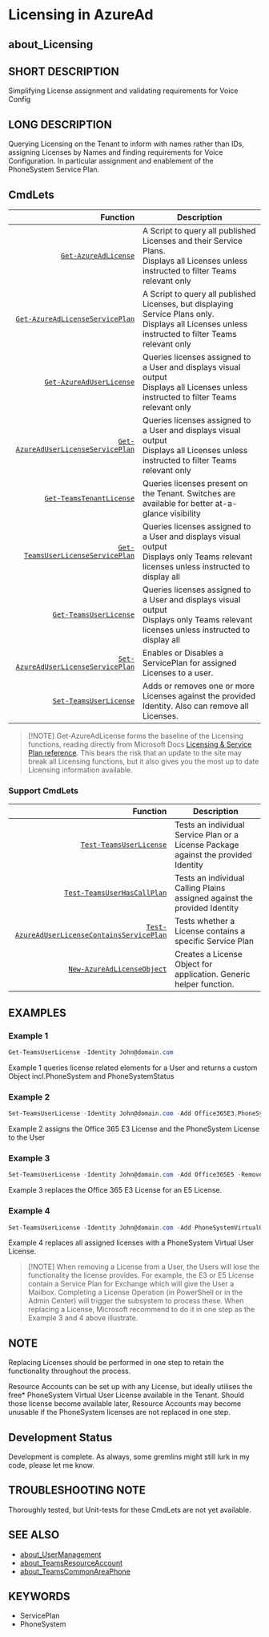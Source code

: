 ﻿# Licensing in AzureAd

## about_Licensing

## SHORT DESCRIPTION

Simplifying License assignment and validating requirements for Voice Config

## LONG DESCRIPTION

Querying Licensing on the Tenant to inform with names rather than IDs, assigning Licenses by Names and finding requirements for Voice Configuration.
In particular assignment and enablement of the PhoneSystem Service Plan.

## CmdLets

| Function                                                                  | Description                                                                                                    |
| -------------------------------------------------------------------------: | -------------------------------------------------------------------------------------------------------------- |
| [`Get-AzureAdLicense`](Get-AzureAdLicense.md)                       | A Script to query all published Licenses and their Service Plans.<br />Displays all Licenses unless instructed to filter Teams relevant only |
| [`Get-AzureAdLicenseServicePlan`](Get-AzureAdLicenseServicePlan.md) | A Script to query all published Licenses, but displaying Service Plans only.<br />Displays all Licenses unless instructed to filter Teams relevant only             |
| [`Get-AzureAdUserLicense`](Get-AzureAdUserLicense.md)                   | Queries licenses assigned to a User and displays visual output<br />Displays all Licenses unless instructed to filter Teams relevant only                                                 |
| [`Get-AzureAdUserLicenseServicePlan`](Get-AzureAdUserLicenseServicePlan.md) | Queries licenses assigned to a User and displays visual output<br />Displays all Licenses unless instructed to filter Teams relevant only                                                 |
| [`Get-TeamsTenantLicense`](Get-TeamsTenantLicense.md)               | Queries licenses present on the Tenant. Switches are available for better at-a-glance visibility               |
| [`Get-TeamsUserLicenseServicePlan`](Get-TeamsUserLicenseServicePlan.md)                   | Queries licenses assigned to a User and displays visual output<br />Displays only Teams relevant licenses unless instructed to display all                                                 |
| [`Get-TeamsUserLicense`](Get-TeamsUserLicense.md)                   | Queries licenses assigned to a User and displays visual output<br />Displays only Teams relevant licenses unless instructed to display all                                                 |
| [`Set-AzureAdUserLicenseServicePlan`](Set-AzureAdUserLicenseServicePlan.md)                   | Enables or Disables a ServicePlan for assigned Licenses to a user.              |
| [`Set-TeamsUserLicense`](Set-TeamsUserLicense.md)                   | Adds or removes one or more Licenses against the provided Identity. Also can remove all Licenses.              |

> [!NOTE] Get-AzureAdLicense forms the baseline of the Licensing functions, reading directly from Microsoft Docs [Licensing & Service Plan reference](https://docs.microsoft.com/en-us/azure/active-directory/enterprise-users/licensing-service-plan-reference). This bears the risk that an update to the site may break all Licensing functions, but it also gives you the most up to date Licensing information available.

### Support CmdLets

| Function                                                          | Description                                                                         |
| -----------------------------------------------------------------: | ----------------------------------------------------------------------------------- |
| [`Test-TeamsUserLicense`](Test-TeamsUserLicense.md)         | Tests an individual Service Plan or a License Package against the provided Identity |
| [`Test-TeamsUserHasCallPlan`](Test-TeamsUserHasCallPlan.md) | Tests an individual Calling Plains assigned against the provided Identity           |
| [`Test-AzureAdUserLicenseContainsServicePlan`](Test-AzureAdUserLicenseContainsServicePlan.md) | Tests whether a License contains a specific Service Plan           |
| [`New-AzureAdLicenseObject`](New-AzureAdLicenseObject.md)   | Creates a License Object for application. Generic helper function.                  |

## EXAMPLES

### Example 1

````powershell
Get-TeamsUserLicense -Identity John@domain.com
````

Example 1 queries license related elements for a User and returns a custom Object incl.PhoneSystem and PhoneSystemStatus

### Example 2

````powershell
Set-TeamsUserLicense -Identity John@domain.com -Add Office365E3,PhoneSystem
````

Example 2 assigns the Office 365 E3 License and the PhoneSystem License to the User

### Example 3

````powershell
Set-TeamsUserLicense -Identity John@domain.com -Add Office365E5 -Remove Office365E3
````

Example 3 replaces the Office 365 E3 License for an E5 License.

### Example 4

````powershell
Set-TeamsUserLicense -Identity John@domain.com -Add PhoneSystemVirtualUser -RemoveAll
````

Example 4 replaces all assigned licenses with a PhoneSystem Virtual User License.

> [!NOTE] When removing a License from a User, the Users will lose the functionality the license provides. For example, the E3 or E5 License contain a Service Plan for Exchange which will give the User a Mailbox. Completing a License Operation (in PowerShell or in the Admin Center) will trigger the subsystem to process these. When replacing a License, Microsoft recommend to do it in one step as the Example 3 and 4 above illustrate.

## NOTE

Replacing Licenses should be performed in one step to retain the functionality throughout the process.

Resource Accounts can be set up with any License, but ideally utilises the free* PhoneSystem Virtual User License available in the Tenant. Should those license become available later, Resource Accounts may become unusable if the PhoneSystem licenses are not replaced in one step.

## Development Status

Development is complete. As always, some gremlins might still lurk in my code, please let me know.

## TROUBLESHOOTING NOTE

Thoroughly tested, but Unit-tests for these CmdLets are not yet available.

## SEE ALSO

- [about_UserManagement](about_UserManagement.md)
- [about_TeamsResourceAccount](about_TeamsResourceAccount.md)
- [about_TeamsCommonAreaPhone](about_TeamsCommonAreaPhone.md)

## KEYWORDS

- ServicePlan
- PhoneSystem

